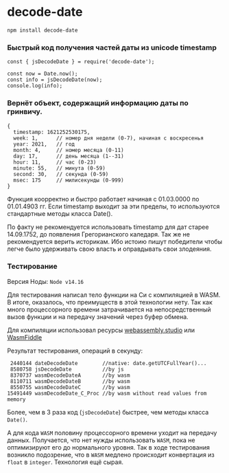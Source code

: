 # decode-date

```npm install decode-date```

### Быстрый код получения частей даты из unicode timestamp 
```
const { jsDecodeDate } = require('decode-date');

const now = Date.now();
const info = jsDecodeDate(now);
console.log(info);

```
### Вернёт объект, содержащий информацию даты по гринвичу.
```
{
  timestamp: 1621252530175,
  week: 1,      // номер дня недели (0-7), начиная с воскресенья
  year: 2021,   // год
  month: 4,     // номер месяца (0-11)
  day: 17,      // день месяца (1--31)
  hour: 11,     // час (0-23)
  minute: 55,   // минута (0-59) 
  second: 30,   // секунда (0-59)
  msec: 175     // милисекунды (0-999)
}
```

Функция коорректно и быстро работает начиная с 01.03.0000 по 01.01.4903 гг. Если timestamp выходит за эти пределы, то используются стандартные методы класса Date().

По факту не рекомендуется использовать timestamp для дат старее 14.09.1752, до появления Грегорианского каледаря. Так же не рекомендуется верить историкам. Ибо истоию пишут победители чтобы легче было удерживать свою власть и оправдывать свои злодеяния.

### Тестирование

Версия Ноды: ```Node v14.16```

Для тестирования написал тело функции на Си с компиляцией в WASM.
В итоге, оказалось, что преимуществ в этой технологии нету. Так как много процессорного времени затрачивается на непосредственный вызов функции и на передачу значений через буфер обмена.

Для компиляции использовал ресурсы
[webassembly.studio](https://webassembly.studio/) или [WasmFiddle](https://wasdk.github.io/WasmFiddle/)

Результат тестирования, операций в секунду:
```
 2440144 dateDecodeDate        //native: date.getUTCFullYear()...
 8580758 jsDecodeDate          //by js
 8370737 wasmDecodeDateA       //by wasm
 8110711 wasmDecodeDateB       //by wasm
 8550755 wasmDecodeDateC       //by wasm
15491449 wasmDecodeDate_C_Proc //by wasm without read values from memory
```
Более, чем в 3 раза код (```jsDecodeDate```) быстрее, чем методы класса ```Date()```. 

А для кода ```WASM``` половину процессорного времени уходит на передачу данных. Получается, что нет нужды использовать ```WASM```, пока не оптимизируют его до нормального уровня. Так в ходе тестирования возникло подозрение, что в ```WASM``` медлено происходит конвертация из ```float``` в ```integer```. Технология ещё сырая.


